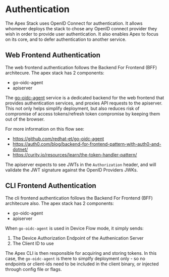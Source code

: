 # Authentication

The Apex Stack uses OpenID Connect for authentication.
It allows whomever deploys the stack to chose any OpenID connect provider they wish in order to provide user authentication.
It also enables Apex to focus on its core, and to defer authentication to another service.

## Web Frontend Authentication

The web frontend authentication follows the Backend For Frontend (BFF) architecure. The apex stack has 2 components:

- go-oidc-agent
- apiserver

The [go-oidc-agent](https://github.com/redhat-et/go-oidc-agent) service is a dedicated backend for the web frontend that provides authentication services, and proxies API requests to the apiserver.
This not only helps simplify deployment, but also reduces risk of compromise of access tokens/refresh token compromise by keeping them out of the browser.

For more information on this flow see:

- <https://github.com/redhat-et/go-oidc-agent>
- <https://auth0.com/blog/backend-for-frontend-pattern-with-auth0-and-dotnet/>
- <https://curity.io/resources/learn/the-token-handler-pattern/>

The apiserver expects to see JWTs in the `Authorization` header, and will validate the JWT signature against the OpenID Providers JWKs.

## CLI Frontend Authentication

The cli frontend authentication follows the Backend For Frontend (BFF) architecure also. The apex stack has 2 components:

- go-oidc-agent
- apiserver

When `go-oidc-agent` is used in Device Flow mode, it simply sends:

1. The Device Authorization Endpoint of the Authenication Server
1. The Client ID to use

The Apex CLI is then responsible for acquiring and storing tokens.
In this case, the `go-oidc-agent` is there to simplfy deployment only - so no endpoints or client-ids need to be included in the client binary, or injected through config file or flags.
